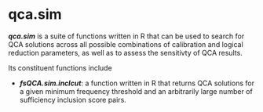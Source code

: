 qca.sim
=======

***qca.sim*** is a suite of functions written in R that can be used to search for QCA solutions across all possible combinations of calibration and logical reduction parameters, as well as to assess the sensitivty of QCA results.

Its constituent functions include
- ***fsQCA.sim.inclcut***: a function written in R that returns QCA solutions for a given minimum frequency threshold and an arbitrarily large number of sufficiency inclusion score pairs.
